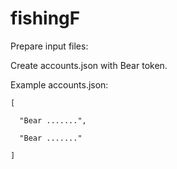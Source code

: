 # fishingF

Prepare input files:

Create accounts.json with Bear token.

Example accounts.json:

    [

      "Bear .......",
  
      "Bear ......."
  
    ]
